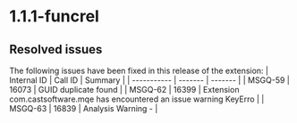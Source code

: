 # 1.1.1-funcrel

## Resolved issues

The following issues have been fixed in this release of the extension:
| Internal ID | Call ID | Summary |
| ----------- | ------- | ------- |
| MSGQ-59 | 16073 | GUID duplicate found |
| MSGQ-62 | 16399 | Extension com.castsoftware.mqe has encountered an issue warning KeyErro |
| MSGQ-63 | 16839 | Analysis Warning - |

